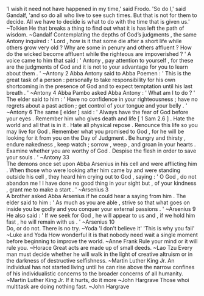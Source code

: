 'I wish it need not have happened in my time,' said Frodo. 'So do I,' said Gandalf, 'and so do all who live to see such times. But that is not for them to decide. All we have to decide is what to do with the time that is given us.' ~Tolkien
He that breaks a thing to find out what it is has left the path of wisdom. ~Gandalf
Contemplating the depths of God’s judgments , the same Antony inquired : ' Lord , how is it that some die after a short life while others grow very old ? Why are some in penury and others affluent ? How do the wicked become affluent while the righteous are impoverished ? ' A voice came to him that said : ' Antony , pay attention to yourself , for these are the judgments of God and it is not to your advantage for you to learn about them . ' ~Antony 2 
Abba Antony said to Abba Poemen : ' This is the great task of a person : personally to take responsibility for his own shortcoming in the presence of God and to expect temptation until his last breath . ' ~Antony 4 
Abba Pambo asked Abba Antony : ' What am I to do ? ' The elder said to him : ' Have no confidence in your righteousness ; have no regrets about a past action ; get control of your tongue and your belly . ' ~Antony 6 
The same [ elder ] said : ' Always have the fear of God before your eyes . Remember him who gives death and life [ 1 Sam 2.6 ] . Hate the world and all that is in it . Hate all physical repose . Renounce this life so you may live for God . Remember what you promised to God , for he will be looking for it from you on the Day of Judgment . Be hungry and thirsty , endure nakedness , keep watch ; sorrow , weep , and groan in your hearts . Examine whether you are worthy of God . Despise the flesh in order to save your souls . ' ~Antony 33  
The demons once set upon Abba Arsenius in his cell and were afflicting him . When those who were looking after him came by and were standing outside his cell , they heard him crying out to God , saying : ' O God , do not abandon me ! I have done no good thing in your sight but , of your kindness , grant me to make a start . ' ~Arsenius 3  
A brother asked Abba Arsenius if he could hear a saying from him . The elder said to him : ' As much as you are able , strive so that what goes on inside you be godly and you conquer your external passions . ' ~Arsenius 9  
He also said : ' If we seek for God , he will appear to us and , if we hold him fast , he will remain with us . ' ~Arsenius 10  
Do, or do not. There is no try. ~Yoda
'I don't believe it' 'This is why you fail' ~Luke and Yoda
How wonderful it is that nobody need wait a single moment before beginning to improve the world. ~Anne Frank
Rule your mind or it will rule you. ~Horace
Great acts are made up of small deeds. ~Lao Tzu
Every man must decide whether he will walk in the light of creative altruism or in the darkness of destructive selfishness. ~Martin Luther King Jr.
An individual has not started living until he can rise above the narrow confines of his individualistic concerns to the broader concerns of all humanity. ~Martin Luther King Jr.
If it hurts, do it more ~John Hargrave
Those whoi multitask are doing nothing fast. ~John Hargrave
